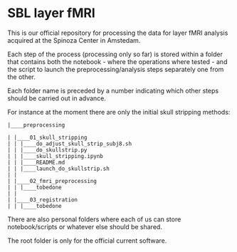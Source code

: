 
# SBL layer fMRI

This is our official repository for processing the data for layer fMRI analysis acquired at the Spinoza Center in Amstedam.

Each step of the process (processing only so far) is stored within a folder that contains both the notebook - where the operations where tested - and the script to launch the preprocessing/analysis steps separately one from the other.

Each folder name is preceded by a number indicating which other steps should be carried out in advance.

For instance at the moment there are only the initial skull stripping methods:

```
|____preprocessing

| |____01_skull_stripping
| | |____do_adjust_skull_strip_subj8.sh
| | |____do_skullstrip.py
| | |____skull_stripping.ipynb
| | |____README.md
| | |____launch_do_skullstrip.sh
| |
| |____02_fmri_preprocessing
| | |____tobedone
| |
| |____03_registration
| | |____tobedone
```

There are also personal folders where each of us can store notebook/scripts or whatever else should be shared.

The root folder is only for the official current software.
